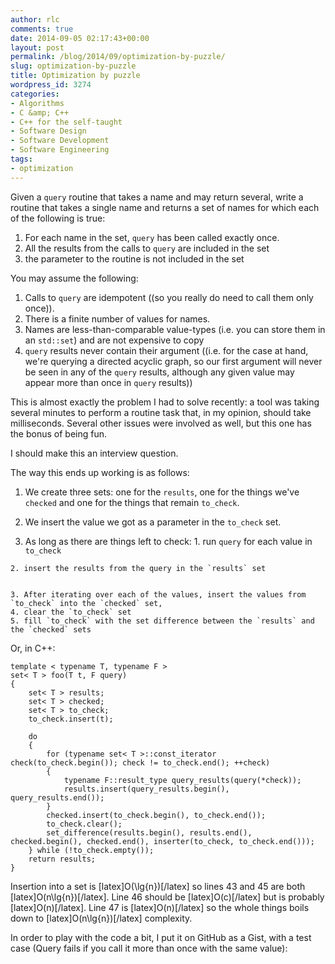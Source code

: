```yaml
---
author: rlc
comments: true
date: 2014-09-05 02:17:43+00:00
layout: post
permalink: /blog/2014/09/optimization-by-puzzle/
slug: optimization-by-puzzle
title: Optimization by puzzle
wordpress_id: 3274
categories:
- Algorithms
- C &amp; C++
- C++ for the self-taught
- Software Design
- Software Development
- Software Engineering
tags:
- optimization
---
```


Given a `query` routine that takes a name and may return several, write a routine that takes a single name and returns a set of names for which each of the following is true: 

  1. For each name in the set, `query` has been called exactly once.
  2. All the results from the calls to `query` are included in the set
  3. the parameter to the routine is not included in the set


You may assume the following:
  1. Calls to `query` are idempotent ((so you really do need to call them only once)).
  2. There is a finite number of values for names.
  3. Names are less-than-comparable value-types (i.e. you can store them in an `std::set`) and are not expensive to copy
  4. `query` results never contain their argument ((i.e. for the case at hand, we're querying a directed acyclic graph, so our first argument will never be seen in any of the `query` results, although any given value may appear more than once in `query` results))


<!--more-->

This is almost exactly the problem I had to solve recently: a tool was taking several minutes to perform a routine task that, in my opinion, should take milliseconds. Several other issues were involved as well, but this one has the bonus of being fun.

I should make this an interview question.

The way this ends up working is as follows:

	
  1. We create three sets: one for the `results`, one for the things we've `checked` and one for the things that remain `to_check`.

	
  2. We insert the value we got as a parameter in the `to_check` set.

	
  3. As long as there are things left to check:
    1. run `query` for each value in `to_check`


    2. insert the results from the query in the `results` set


    3. After iterating over each of the values, insert the values from `to_check` into the `checked` set,
    4. clear the `to_check` set
    5. fill `to_check` with the set difference between the `results` and the `checked` sets



Or, in C++:

    
    template < typename T, typename F >
    set< T > foo(T t, F query)
    {
    	set< T > results;
    	set< T > checked;
    	set< T > to_check;
    	to_check.insert(t);
    	
    	do 
    	{
    		for (typename set< T >::const_iterator check(to_check.begin()); check != to_check.end(); ++check)
    		{
    			typename F::result_type query_results(query(*check));
    			results.insert(query_results.begin(), query_results.end());
    		}
    		checked.insert(to_check.begin(), to_check.end());
    		to_check.clear();
    		set_difference(results.begin(), results.end(), checked.begin(), checked.end(), inserter(to_check, to_check.end()));
    	} while (!to_check.empty());
    	return results;
    }



Insertion into a set is [latex]O(\lg{n})[/latex] so lines 43 and 45 are both [latex]O(n\lg{n})[/latex]. Line 46 should be [latex]O(c)[/latex] but is probably [latex]O(n)[/latex]. Line 47 is [latex]O(n)[/latex] so the whole things boils down to [latex]O(n\lg{n})[/latex] complexity.

In order to play with the code a bit, I put it on GitHub as a Gist, with a test case (Query fails if you call it more than once with the same value): 
